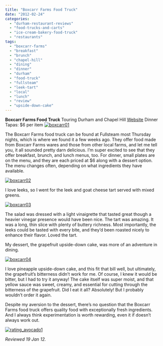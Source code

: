 ```yaml
---
title: "Boxcarr Farms Food Truck"
date: "2012-02-24"
categories: 
  - "durham-restaurant-reviews"
  - "food-trucks-and-carts"
  - "ice-cream-bakery-food-truck"
  - "restaurants"
tags: 
  - "boxcarr-farms"
  - "breakfast"
  - "brunch"
  - "chapel-hill"
  - "dining"
  - "dinner"
  - "durham"
  - "food-truck"
  - "fullsteam"
  - "leek-tart"
  - "local"
  - "lunch"
  - "review"
  - "upside-down-cake"
---
```


**Boxcarr Farms Food Truck** Touring Durham and Chapel Hill [Website](http://z-indexproductions.com/testSpace/boxcarr/foodtruck.htm) Dinner Tapas: $6 per item [![](http://s3.amazonaws.com/thegourmez-wpmedia/2012/02/boxcarr01.jpg "boxcarr01")](http://s3.amazonaws.com/thegourmez-wpmedia/2012/02/boxcarr01.jpg)

The Boxcarr Farms food truck can be found at Fullsteam most Thursday nights, which is where we found it a few weeks ago. They offer food made from Boxcarr Farms wares and those from other local farms, and let me tell you, it all sounded pretty darn delicious. I’m super excited to see that they offer breakfast, brunch, and lunch menus, too. For dinner, small plates are on the menu, and they are each priced at $6 along with a dessert option. The menu changes often, depending on what ingredients they have available.

[![](http://s3.amazonaws.com/thegourmez-wpmedia/2012/02/boxcarr02.jpg "boxcarr02")](http://s3.amazonaws.com/thegourmez-wpmedia/2012/02/boxcarr02.jpg)

I love leeks, so I went for the leek and goat cheese tart served with mixed greens.

[![](http://s3.amazonaws.com/thegourmez-wpmedia/2012/02/boxcarr03.jpg "boxcarr03")](http://s3.amazonaws.com/thegourmez-wpmedia/2012/02/boxcarr03.jpg)

The salad was dressed with a light vinaigrette that tasted great though a heavier vinegar presence would have been nice. The tart was amazing. It was a long, thin slice with plenty of buttery richness. Most importantly, the leeks could be tasted with every bite, and they’d been roasted nicely to enhance their flavor. Loved the tart.

My dessert, the grapefruit upside-down cake, was more of an adventure in dining.

[![](http://s3.amazonaws.com/thegourmez-wpmedia/2012/02/boxcarr04.jpg "boxcarr04")](http://s3.amazonaws.com/thegourmez-wpmedia/2012/02/boxcarr04.jpg)

I love pineapple upside-down cake, and this fit that bill well, but ultimately, the grapefruit’s bitterness didn’t work for me. Of course, I knew it would be bitter, but I had to try it anyway! The cake itself was super moist, and that yellow sauce was sweet, creamy, and essential for cutting through the bitterness of the grapefruit. Did I eat it all? Absolutely! But I probably wouldn’t order it again.

Despite my aversion to the dessert, there’s no question that the Boxcarr Farms food truck offers quality food with exceptionally fresh ingredients. And I always think experimentation is worth rewarding, even it if doesn’t always work out.

[![](http://s3.amazonaws.com/thegourmez-wpmedia/2009/02/rating_avocado1.gif "rating_avocado1")](http://s3.amazonaws.com/thegourmez-wpmedia/2009/02/rating_avocado1.gif)

_Reviewed 19 Jan 12._
